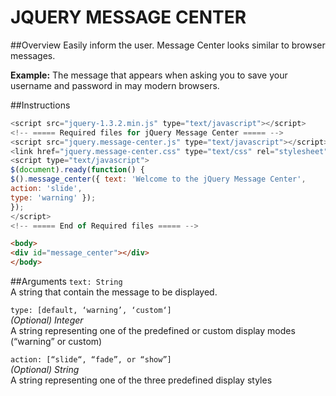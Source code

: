 JQUERY MESSAGE CENTER
=====================

##Overview
Easily inform the user. Message Center looks similar to browser messages. 

**Example:** The message that appears when asking you to save your username and password in may modern browsers.

##Instructions
```javascript
<script src="jquery-1.3.2.min.js" type="text/javascript"></script>
<!-- ===== Required files for jQuery Message Center ===== -->
<script src="jquery.message-center.js" type="text/javascript"></script>
<link href="jquery.message-center.css" type="text/css" rel="stylesheet">
<script type="text/javascript">
$(document).ready(function() {
$().message_center({ text: 'Welcome to the jQuery Message Center', 
action: 'slide', 
type: 'warning' });
});
</script>
<!-- ===== End of Required files ===== -->
```

```html
<body>
<div id="message_center"></div>
</body>
```

##Arguments
`text: String`  
A string that contain the message to be displayed.

`type: [default, ‘warning’, ‘custom‘]`  
*(Optional) Integer*  
A string representing one of the predefined or custom display modes (“warning” or custom)

`action: [“slide“, “fade”, or “show”]`  
*(Optional) String*  
A string representing one of the three predefined display styles


